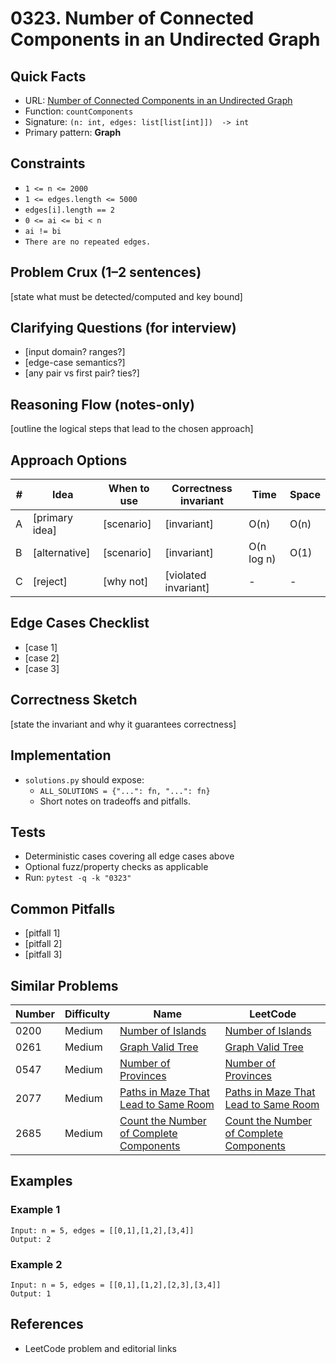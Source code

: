 # 0323. Number of Connected Components in an Undirected Graph

## Quick Facts

- URL:
  [Number of Connected Components in an Undirected Graph](https://leetcode.com/problems/number-of-connected-components-in-an-undirected-graph/)
- Function: `countComponents`
- Signature: `(n: int, edges: list[list[int]])  -> int`
- Primary pattern: **Graph**

## Constraints

- `1 <= n <= 2000`
- `1 <= edges.length <= 5000`
- `edges[i].length == 2`
- `0 <= ai <= bi < n`
- `ai != bi`
- `There are no repeated edges.`

## Problem Crux (1–2 sentences)

[state what must be detected/computed and key bound]

## Clarifying Questions (for interview)

- [input domain? ranges?]
- [edge-case semantics?]
- [any pair vs first pair? ties?]

## Reasoning Flow (notes-only)

[outline the logical steps that lead to the chosen approach]

## Approach Options

| #   | Idea           | When to use | Correctness invariant | Time       | Space |
| --- | -------------- | ----------- | --------------------- | ---------- | ----- |
| A   | [primary idea] | [scenario]  | [invariant]           | O(n)       | O(n)  |
| B   | [alternative]  | [scenario]  | [invariant]           | O(n log n) | O(1)  |
| C   | [reject]       | [why not]   | [violated invariant]  | -          | -     |

## Edge Cases Checklist

- [case 1]
- [case 2]
- [case 3]

## Correctness Sketch

[state the invariant and why it guarantees correctness]

## Implementation

- `solutions.py` should expose:
    - `ALL_SOLUTIONS = {"...": fn, "...": fn}`
    - Short notes on tradeoffs and pitfalls.

## Tests

- Deterministic cases covering all edge cases above
- Optional fuzz/property checks as applicable
- Run: `pytest -q -k "0323"`

## Common Pitfalls

- [pitfall 1]
- [pitfall 2]
- [pitfall 3]

## Similar Problems

| Number | Difficulty | Name                                                                                                 | LeetCode                                                                                                          |
| ------ | ---------- | ---------------------------------------------------------------------------------------------------- | ----------------------------------------------------------------------------------------------------------------- |
| 0200   | Medium     | [Number of Islands](../0200-number-of-islands/readme.md)                                             | [Number of Islands](https://leetcode.com/problems/number-of-islands/)                                             |
| 0261   | Medium     | [Graph Valid Tree](../0261-graph-valid-tree/readme.md)                                               | [Graph Valid Tree](https://leetcode.com/problems/graph-valid-tree/)                                               |
| 0547   | Medium     | [Number of Provinces](../0547-number-of-provinces/readme.md)                                         | [Number of Provinces](https://leetcode.com/problems/number-of-provinces/)                                         |
| 2077   | Medium     | [Paths in Maze That Lead to Same Room](../2077-paths-in-maze-that-lead-to-same-room/readme.md)       | [Paths in Maze That Lead to Same Room](https://leetcode.com/problems/paths-in-maze-that-lead-to-same-room/)       |
| 2685   | Medium     | [Count the Number of Complete Components](../2685-count-the-number-of-complete-components/readme.md) | [Count the Number of Complete Components](https://leetcode.com/problems/count-the-number-of-complete-components/) |

## Examples

### Example 1

```text
Input: n = 5, edges = [[0,1],[1,2],[3,4]]
Output: 2
```

### Example 2

```text
Input: n = 5, edges = [[0,1],[1,2],[2,3],[3,4]]
Output: 1
```

## References

- LeetCode problem and editorial links
